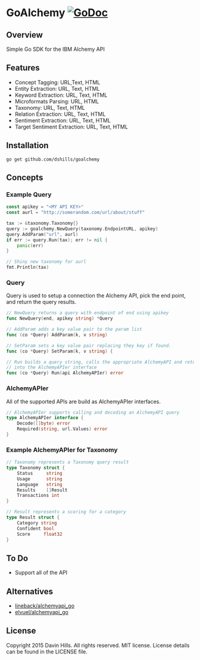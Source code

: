 # GoAlchemy [![GoDoc](https://img.shields.io/badge/godoc-reference-blue.svg?style=flat-square)](https://godoc.org/github.com/dshills/goalchemy)

## Overview
Simple Go SDK for the IBM Alchemy API

## Features

* Concept Tagging: URL,Text, HTML
* Entity Extraction: URL, Text, HTML
* Keyword Extraction: URL, Text, HTML
* Microformats Parsing: URL, HTML
* Taxonomy: URL, Text, HTML
* Relation Extraction: URL, Text, HTML
* Sentiment Extraction: URL, Text, HTML
* Target Sentiment Extraction: URL, Text, HTML

## Installation
	go get github.com/dshills/goalchemy
	
## Concepts

### Example Query

```go
const apikey = "<MY API KEY>"
const aurl = "http://somerandom.com/url/about/stuff"

tax := &taxonomy.Taxonomy{}
query := goalchemy.NewQuery(taxonomy.EndpointURL, apikey)
query.AddParam("url", aurl)
if err := query.Run(tax); err != nil {
	panic(err)
}

// Shiny new taxonomy for aurl
fmt.Println(tax)
```

### Query
Query is used to setup a connection the Alchemy API, pick the end point, and return the query results.

```go
// NewQuery returns a query with endpoint of end using apikey
func NewQuery(end, apikey string) *Query

// AddParam adds a key value pair to the param list
func (co *Query) AddParam(k, v string)

// SetParam sets a key value pair replacing they key if found.
func (co *Query) SetParam(k, v string) {

// Run builds a query string, calls the appropriate AlchemyAPI and returns the decoded results
// into the AlchemyAPIer interface
func (co *Query) Run(api AlchemyAPIer) error
```

### AlchemyAPIer
All of the supported APIs are build as AlchemyAPIer interfaces.

```go
// AlchemyAPIer supports calling and decoding an AlchemyAPI query
type AlchemyAPIer interface {
	Decode([]byte) error
	Required(string, url.Values) error
}
```

### Example AlchemyAPIer for Taxonomy

```go
// Taxonomy represents a Taxonomy query result
type Taxonomy struct {
	Status     string
	Usage      string
	Language   string
	Results    []Result
	Transactions int
}

// Result represents a scoring for a category
type Result struct {
	Category string 
	Confident bool
	Score     float32
}
```

## To Do
* Support all of the API

## Alternatives

* [lineback/alchemyapi_go](https://github.com/lineback/alchemyapi_go)
* [elvuel/alchemyapi_go](http://github.com/elvuel/alchemyapi_go)

## License
Copyright 2015 Davin Hills. All rights reserved.
MIT license. License details can be found in the LICENSE file.
